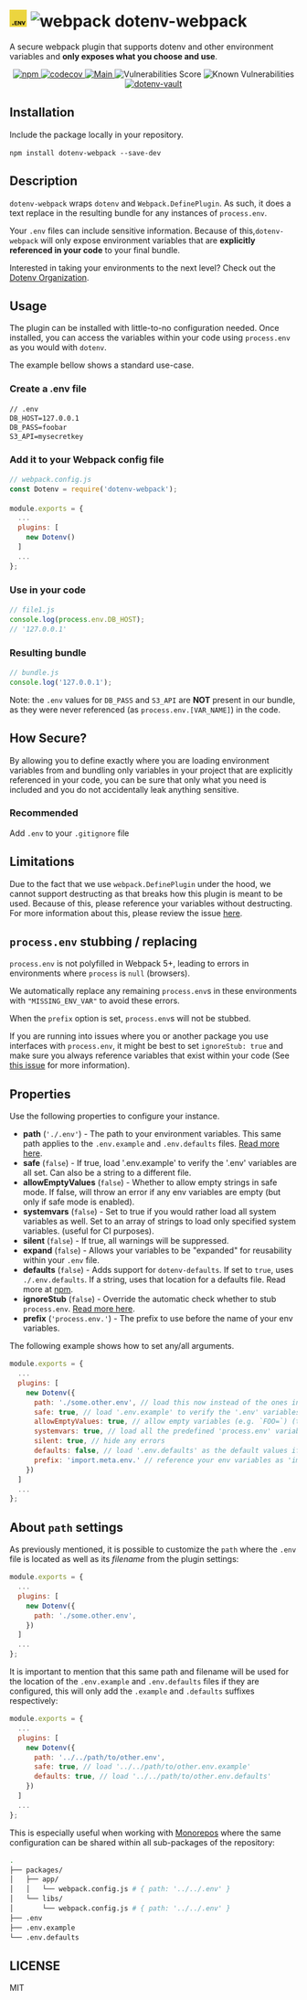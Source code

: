<h1>
  <img width="30" height="30" src="https://raw.githubusercontent.com/motdotla/dotenv/master/dotenv.png" alt="dotenv" />
  <img width="30" height="30" src="https://webpack.js.org/assets/icon-square-big.svg" alt="webpack">
  dotenv-webpack
</h1>

A secure webpack plugin that supports dotenv and other environment variables and **only exposes what you choose and use**.

<div align="center">
  <a href="https://www.npmjs.com/package/dotenv-webpack" target="_blank">
    <img alt="npm" src="https://img.shields.io/npm/v/dotenv-webpack.svg?maxAge=0&style=flat" />
  </a>
  <a href="https://codecov.io/gh/mrsteele/dotenv-webpack" target="_blank">
    <img alt="codecov" src="https://codecov.io/gh/mrsteele/dotenv-webpack/branch/master/graph/badge.svg" />
  </a>
  <a href="https://github.com/mrsteele/dotenv-webpack/actions/workflows/main.yml" target="_blank">
    <img alt="Main" src="https://github.com/mrsteele/dotenv-webpack/actions/workflows/main.yml/badge.svg" />
  </a>
  <img alt="Vulnerabilities Score" src="https://snyk-widget.herokuapp.com/badge/npm/dotenv-webpack/badge.svg" />
  <img alt="Known Vulnerabilities" src="https://snyk.io/test/github/mrsteele/dotenv-webpack/badge.svg" />
  <object id="badge" data="https://snyk-widget.herokuapp.com/badge/npm/dotenv-webpack/badge.svg" type="image/svg+xml"></object>
  <a href="https://www.dotenv.org/get-started?r=3" target="_blank">
    <img alt="dotenv-vault" src="https://badge.dotenv.org/works-with.svg?r=3" />
  </a>
</div>

## Installation

Include the package locally in your repository.

`npm install dotenv-webpack --save-dev`

## Description

`dotenv-webpack` wraps `dotenv` and `Webpack.DefinePlugin`. As such, it does a text replace in the resulting bundle for any instances of `process.env`.

Your `.env` files can include sensitive information. Because of this,`dotenv-webpack` will only expose environment variables that are **explicitly referenced in your code** to your final bundle.

Interested in taking your environments to the next level? Check out the [Dotenv Organization](https://www.dotenv.org/get-started?r=3).

## Usage

The plugin can be installed with little-to-no configuration needed. Once installed, you can access the variables within your code using `process.env` as you would with `dotenv`.

The example bellow shows a standard use-case.

### Create a .env file

```dosini
// .env
DB_HOST=127.0.0.1
DB_PASS=foobar
S3_API=mysecretkey

```
### Add it to your Webpack config file
```javascript
// webpack.config.js
const Dotenv = require('dotenv-webpack');

module.exports = {
  ...
  plugins: [
    new Dotenv()
  ]
  ...
};
```

### Use in your code

```javascript
// file1.js
console.log(process.env.DB_HOST);
// '127.0.0.1'
```

### Resulting bundle
```javascript
// bundle.js
console.log('127.0.0.1');
```

Note: the `.env` values for `DB_PASS` and  `S3_API` are **NOT** present in our bundle, as they were never referenced (as `process.env.[VAR_NAME]`) in the code.

## How Secure?

By allowing you to define exactly where you are loading environment variables from and bundling only variables in your project that are explicitly referenced in your code, you can be sure that only what you need is included and you do not accidentally leak anything sensitive.

### Recommended

Add `.env` to your `.gitignore` file

## Limitations

Due to the fact that we use `webpack.DefinePlugin` under the hood, we cannot support destructing as that breaks how this plugin is meant to be used. Because of this, please reference your variables without destructing. For more information about this, please review the issue [here](https://github.com/mrsteele/dotenv-webpack/issues/70).

## `process.env` stubbing / replacing

`process.env` is not polyfilled in Webpack 5+, leading to errors in environments where `process` is `null` (browsers).

We automatically replace any remaining `process.env`s in these environments with `"MISSING_ENV_VAR"` to avoid these errors.

When the `prefix` option is set, `process.env`s will not be stubbed.

If you are running into issues where you or another package you use interfaces with `process.env`, it might be best to set `ignoreStub: true` and make sure you always reference variables that exist within your code (See [this issue](https://github.com/mrsteele/dotenv-webpack/issues/271) for more information).

## Properties

Use the following properties to configure your instance.

* **path** (`'./.env'`) - The path to your environment variables. This same path applies to the `.env.example` and `.env.defaults` files. [Read more here](#about-path-settings).
* **safe** (`false`) - If true, load '.env.example' to verify the '.env' variables are all set. Can also be a string to a different file.
* **allowEmptyValues** (`false`) - Whether to allow empty strings in safe mode. If false, will throw an error if any env variables are empty (but only if safe mode is enabled).
* **systemvars** (`false`) - Set to true if you would rather load all system variables as well. Set to an array of strings to load only specified system variables. (useful for CI purposes).
* **silent** (`false`) - If true, all warnings will be suppressed.
* **expand** (`false`) - Allows your variables to be "expanded" for reusability within your `.env` file.
* **defaults** (`false`) - Adds support for `dotenv-defaults`. If set to `true`, uses `./.env.defaults`. If a string, uses that location for a defaults file. Read more at [npm](https://www.npmjs.com/package/dotenv-defaults).
* **ignoreStub** (`false`) - Override the automatic check whether to stub `process.env`. [Read more here](#user-content-processenv-stubbing--replacing).
* **prefix** (`'process.env.'`) - The prefix to use before the name of your env variables.

The following example shows how to set any/all arguments.

```javascript
module.exports = {
  ...
  plugins: [
    new Dotenv({
      path: './some.other.env', // load this now instead of the ones in '.env'
      safe: true, // load '.env.example' to verify the '.env' variables are all set. Can also be a string to a different file.
      allowEmptyValues: true, // allow empty variables (e.g. `FOO=`) (treat it as empty string, rather than missing)
      systemvars: true, // load all the predefined 'process.env' variables which will trump anything local per dotenv specs.
      silent: true, // hide any errors
      defaults: false, // load '.env.defaults' as the default values if empty.
      prefix: 'import.meta.env.' // reference your env variables as 'import.meta.env.ENV_VAR'.
    })
  ]
  ...
};
```
## About `path` settings

As previously mentioned, it is possible to customize the `path` where the `.env` file is located as well as its *filename* from the plugin settings:

```javascript
module.exports = {
  ...
  plugins: [
    new Dotenv({
      path: './some.other.env',
    })
  ]
  ...
};
```

It is important to mention that this same path and filename will be used for the location of the `.env.example` and `.env.defaults` files if they are configured, this will only add the `.example` and `.defaults` suffixes respectively:

```javascript
module.exports = {
  ...
  plugins: [
    new Dotenv({
      path: '../../path/to/other.env',
      safe: true, // load '../../path/to/other.env.example'
      defaults: true, // load '../../path/to/other.env.defaults'
    })
  ]
  ...
};
```

This is especially useful when working with [Monorepos](https://monorepo.tools/) where the same configuration can be shared within all sub-packages of the repository:

```bash
.
├── packages/
│   ├── app/
│   │   └── webpack.config.js # { path: '../../.env' }
│   └── libs/
│       └── webpack.config.js # { path: '../../.env' }
├── .env
├── .env.example
└── .env.defaults
```

## LICENSE

MIT
